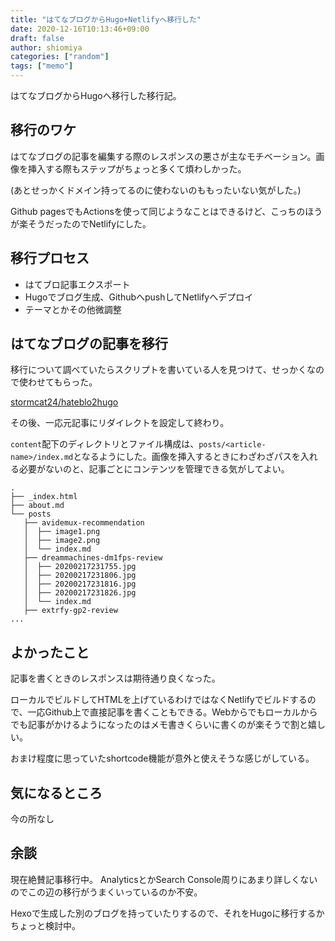 ```yaml
---
title: "はてなブログからHugo+Netlifyへ移行した"
date: 2020-12-16T10:13:46+09:00
draft: false
author: shiomiya
categories: ["random"]
tags: ["memo"]
---
```


はてなブログからHugoへ移行した移行記。

## 移行のワケ

はてなブログの記事を編集する際のレスポンスの悪さが主なモチベーション。画像を挿入する際もステップがちょっと多くて煩わしかった。

(あとせっかくドメイン持ってるのに使わないのももったいない気がした。)

Github pagesでもActionsを使って同じようなことはできるけど、こっちのほうが楽そうだったのでNetlifyにした。

## 移行プロセス

- はてブロ記事エクスポート
- Hugoでブログ生成、GithubへpushしてNetlifyへデプロイ
- テーマとかその他微調整

## はてなブログの記事を移行

移行について調べていたらスクリプトを書いている人を見つけて、せっかくなので使わせてもらった。

[stormcat24/hateblo2hugo](https://github.com/stormcat24/hateblo2hugo)

その後、一応元記事にリダイレクトを設定して終わり。

`content`配下のディレクトリとファイル構成は、`posts/<article-name>/index.md`となるようにした。画像を挿入するときにわざわざパスを入れる必要がないのと、記事ごとにコンテンツを管理できる気がしてよい。

```
.
├── _index.html
├── about.md
└── posts
   ├── avidemux-recommendation
   │  ├── image1.png
   │  ├── image2.png
   │  └── index.md
   ├── dreammachines-dm1fps-review
   │  ├── 20200217231755.jpg
   │  ├── 20200217231806.jpg
   │  ├── 20200217231816.jpg
   │  ├── 20200217231826.jpg
   │  └── index.md
   ├── extrfy-gp2-review
...
```

## よかったこと

記事を書くときのレスポンスは期待通り良くなった。

ローカルでビルドしてHTMLを上げているわけではなくNetlifyでビルドするので、一応Github上で直接記事を書くこともできる。Webからでもローカルからでも記事がかけるようになったのはメモ書きくらいに書くのが楽そうで割と嬉しい。

おまけ程度に思っていたshortcode機能が意外と使えそうな感じがしている。

## 気になるところ

今の所なし

## 余談

現在絶賛記事移行中。
AnalyticsとかSearch Console周りにあまり詳しくないのでこの辺の移行がうまくいっているのか不安。

Hexoで生成した別のブログを持っていたりするので、それをHugoに移行するかちょっと検討中。